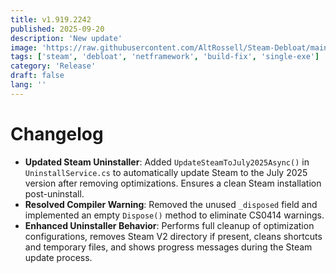 ```yaml
---
title: v1.919.2242
published: 2025-09-20
description: 'New update'
image: 'https://raw.githubusercontent.com/AltRossell/Steam-Debloat/main/src/content/posts/assets/v1.919.2242.png'
tags: ['steam', 'debloat', 'netframework', 'build-fix', 'single-exe']
category: 'Release'
draft: false 
lang: ''
---
```


# Changelog

- **Updated Steam Uninstaller**: Added `UpdateSteamToJuly2025Async()` in `UninstallService.cs` to automatically update Steam to the July 2025 version after removing optimizations. Ensures a clean Steam installation post-uninstall.  
- **Resolved Compiler Warning**: Removed the unused `_disposed` field and implemented an empty `Dispose()` method to eliminate CS0414 warnings.   
- **Enhanced Uninstaller Behavior**: Performs full cleanup of optimization configurations, removes Steam V2 directory if present, cleans shortcuts and temporary files, and shows progress messages during the Steam update process.  
